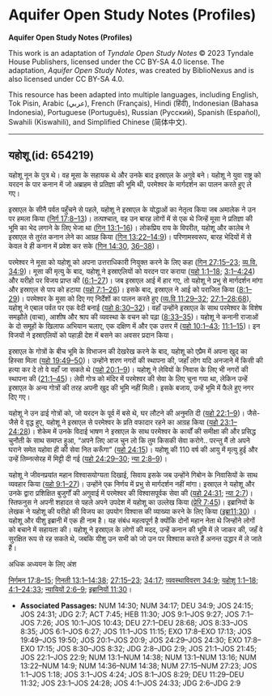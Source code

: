 # Aquifer Open Study Notes (Profiles)

**Aquifer Open Study Notes (Profiles)**

This work is an adaptation of *Tyndale Open Study Notes* © 2023 Tyndale House Publishers, licensed under the CC BY\-SA 4\.0 license. The adaptation, *Aquifer Open Study Notes*, was created by BiblioNexus and is also licensed under CC BY\-SA 4\.0\.

This resource has been adapted into multiple languages, including English, Tok Pisin, Arabic (عربي), French (Français), Hindi (हिंदी), Indonesian (Bahasa Indonesia), Portuguese (Português), Russian (Русский), Spanish (Español), Swahili (Kiswahili), and Simplified Chinese (简体中文).



--------------------------------

## यहोशू (id: 654219)

यहोशू नून के पुत्र थे। वह मूसा के सहायक थे और उनके बाद इस्राएल के अगुवे बने। यहोशू ने युवा राष्ट्र को यरदन के पार कनान में जो अब्राहम से प्रतिज्ञा की भूमि थी, परमेश्वर के मार्गदर्शन का पालन करते हुए ले गए।

इस्राएल के सीनै पर्वत पहुँचने से पहले, यहोशू ने इस्राएल के योद्धाओं का नेतृत्व किया जब अमालेक ने उन पर हमला किया ([निर्ग 17:8–13](https://ref.ly/Exod17:8-Exod17:13))। तत्पश्चात्, वह उन बारह लोगों में से एक थे जिन्हें मूसा ने प्रतिज्ञा की भूमि का भेद लगाने के लिए भेजा था ([गिन 13:1–16](https://ref.ly/Num13:1-Num13:16))। लोकप्रिय राय के विपरीत, यहोशू और कालेब ने इस्राएल से तुरंत कनान लेने का आग्रह किया ([गिन 13:22–14:9](https://ref.ly/Num13:22-Num14:9))। परिणामस्वरूप, बारह भेदियों में से केवल वे ही कनान में प्रवेश कर सके ([गिन 14:30](https://ref.ly/Num14:30), [36–38](https://ref.ly/Num14:36-Num14:38))।

परमेश्वर ने मूसा को यहोशू को अपना उत्तराधिकारी नियुक्त करने के लिए कहा ([गिन 27:15–23](https://ref.ly/Num27:15-Num27:23); [व्य.वि. 34:9](https://ref.ly/Deut34:9))। मूसा की मृत्यु के बाद, यहोशू ने इस्राएलियों को यरदन पार कराया ([यहो 1:1–18](https://ref.ly/Josh1:1-Josh1:18); [3:1–4:24](https://ref.ly/Josh3:1-Josh4:24)) और यरीहो पर विजय प्राप्त की ([6:1–27](https://ref.ly/Josh6:1-Josh6:27))। जब इस्राएल आई में हार गए, तो यहोशू ने प्रभु से मार्गदर्शन मांगा और इस्राएल से पाप को हटाया ([यहो 7:1–26](https://ref.ly/Josh7:1-Josh7:26))। इसके बाद, इस्राएल ने आई को पराजित किया ([8:1–29](https://ref.ly/Josh8:1-Josh8:29))। परमेश्वर के मूसा को दिए गए निर्देशों का पालन करते हुए ([व्य.वि 11:29–32](https://ref.ly/Deut11:29-Deut11:32); [27:1–28:68](https://ref.ly/Deut27:1-Deut28:68)), यहोशू ने एबाल पर्वत पर एक वेदी बनाई ([यहो 8:30–32](https://ref.ly/Josh8:30-Josh8:32))। वहाँ उन्होंने इस्राएल के साथ परमेश्वर के विशेष समझौते (वाचा), आशीष और श्राप की व्यवस्था के वचन को पढ़ा ([8:33–35](https://ref.ly/Josh8:33-Josh8:35))। यहोशू ने कनानी राजाओं के दो समूहों के खिलाफ अभियान चलाए, एक दक्षिण में और एक उत्तर में ([यहो 10:1–43](https://ref.ly/Josh10:1-Josh10:43); [11:1–15](https://ref.ly/Josh11:1-Josh11:15))। इन विजयों ने इस्राएलियों को पहाड़ी देश में बसने का अवसर प्रदान किया।

इस्राएल के गोत्रों के बीच भूमि के विभाजन की देखरेख करने के बाद, यहोशू को एप्रैम में अपना खुद का हिस्सा मिला ([यहो 19:49–50](https://ref.ly/Josh19:49-Josh19:50))। उन्होंने शरण नगरों की स्थापना की, जहाँ लोग यदि अनजाने में किसी की हत्या कर दे तो वे वहाँ जा सकते थे ([यहो 20:1–9](https://ref.ly/Josh20:1-Josh20:9))। यहोशू ने लेवियों के निवास के लिए भी नगरों की स्थापना की ([21:1–45](https://ref.ly/Josh21:1-Josh21:45))। लेवी गोत्र को मंदिर में परमेश्वर की सेवा के लिए चुना गया था, लेकिन उन्हें इस्राएल के अन्य गोत्रों की तरह अपनी खुद की भूमि नहीं मिली। इसके बजाय, उन्हें भूमि में फैले हुए नगर दिए गए।

यहोशू ने उन ढाई गोत्रों को, जो यरदन के पूर्व में बसे थे, घर लौटने की अनुमति दी ([यहो 22:1–9](https://ref.ly/Josh22:1-Josh22:9))। जैसे\-जैसे वे वृद्ध हुए, यहोशू ने इस्राएल से परमेश्वर के प्रति वफादार रहने का आग्रह किया ([यहो 23:1–24:28](https://ref.ly/Josh23:1-Josh24:28))। शेकेम में उनके विदाई भाषण ने इस्राएल के साथ परमेश्वर के कार्यों की समीक्षा की और प्रसिद्ध चुनौती के साथ समाप्त हुआ, “अपने लिए आज चुन लो कि तुम किसकी सेवा करोगे.. परन्तु मैं तो अपने घराने समेत यहोवा ही की सेवा नित करूँगा” ([यहो 24:15](https://ref.ly/Josh24:15))। यहोशू की 110 वर्ष की आयु में मृत्यु हुई और उन्हें तिम्नत्सेरह में मिट्टी दी गई ([यहो 24:29–30](https://ref.ly/Josh24:29-Josh24:30); [न्या 2:8–9](https://ref.ly/Judg2:8-Judg2:9))।

यहोशू ने जीवनप्रयांत महान विश्वासयोग्यता दिखाई, सिवाय इसके जब उन्होंने गिबोन के निवासियों के साथ व्यवहार किया ([यहो 9:1–27](https://ref.ly/Josh9:1-Josh9:27))। उन्होंने एक निर्णय में प्रभु से मार्गदर्शन नहीं मांगा। इस्राएल ने यहोशू और उनके द्वारा प्रशिक्षित बुजुर्गों की अगुवाई में परमेश्वर की विश्वासपूर्वक सेवा की ([यहो 24:31](https://ref.ly/Josh24:31); [न्या 2:7](https://ref.ly/Judg2:7))। स्तिफनुस ने अपनी शहादत से पहले अपने उपदेश में यहोशू का उल्लेख किया ([प्रेरि 7:45](https://ref.ly/Acts7:45))। इब्रानियों के लेखक ने यहोशू की यरीहो की विजय का उपयोग विश्वास की व्याख्या करने के लिए किया ([इब्रा11:30](https://ref.ly/Heb11:30)) । यहोशू और यीशु इब्रानी में एक ही नाम है। यह संबंध महत्वपूर्ण है क्योंकि दोनों महान नेता थे जिन्होंने लोगों को बचाने में सहायता की। यहोशू ने इस्राएल के लोगों की मदद, उन्हें कनान की भूमि में ले जाकर की, जहँ वे सुरक्षित रूप से रह सकते थे, जबकि यीशु उन सभी को जो उन पर विश्वास करते हैं अनन्त उद्धार में ले जाते हैं।

अधिक अध्ययन के लिए अंश

[निर्गमन 17:8–15](https://ref.ly/Exod17:8-Exod17:15); [गिनती 13:1–14:38](https://ref.ly/Num13:1-Num14:38); [27:15–23](https://ref.ly/Num27:15-Num27:23); [34:17](https://ref.ly/Num34:17); [व्यवस्थाविवरण 34:9](https://ref.ly/Deut34:9); [यहोशू 1:1–18](https://ref.ly/Josh1:1-Josh1:18); [4:1–24:33](https://ref.ly/Josh4:1-Josh24:33); [न्यायियों 2:6–9](https://ref.ly/Judg2:6-Judg2:9); [इब्रानियों 11:30](https://ref.ly/Heb11:30)।

* **Associated Passages:** NUM 14:30; NUM 34:17; DEU 34:9; JOS 24:15; JOS 24:31; JDG 2:7; ACT 7:45; HEB 11:30; JOS 9:1–JOS 9:27; JOS 7:1–JOS 7:26; JOS 10:1–JOS 10:43; DEU 27:1–DEU 28:68; JOS 8:33–JOS 8:35; JOS 6:1–JOS 6:27; JOS 11:1–JOS 11:15; EXO 17:8–EXO 17:13; JOS 19:49–JOS 19:50; JOS 20:1–JOS 20:9; JOS 24:29–JOS 24:30; EXO 17:8–EXO 17:15; JOS 8:30–JOS 8:32; JDG 2:8–JDG 2:9; JOS 21:1–JOS 21:45; JOS 22:1–JOS 22:9; NUM 13:1–NUM 14:38; NUM 13:1–NUM 13:16; NUM 13:22–NUM 14:9; NUM 14:36–NUM 14:38; NUM 27:15–NUM 27:23; JOS 1:1–JOS 1:18; JOS 3:1–JOS 4:24; JOS 8:1–JOS 8:29; DEU 11:29–DEU 11:32; JOS 23:1–JOS 24:28; JOS 4:1–JOS 24:33; JDG 2:6–JDG 2:9


